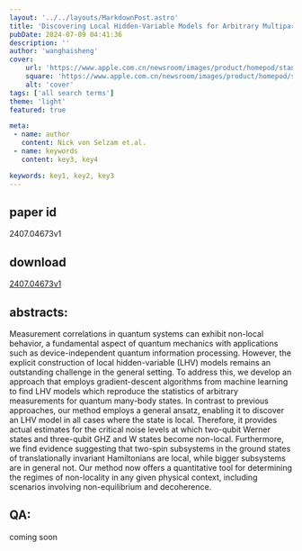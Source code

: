 ```yaml
---
layout: '../../layouts/MarkdownPost.astro'
title: 'Discovering Local Hidden-Variable Models for Arbitrary Multipartite Entangled States and Arbitrary Measurements'
pubDate: 2024-07-09 04:41:36
description: ''
author: 'wanghaisheng'
cover:
    url: 'https://www.apple.com.cn/newsroom/images/product/homepod/standard/Apple-HomePod-hero-230118_big.jpg.large_2x.jpg'
    square: 'https://www.apple.com.cn/newsroom/images/product/homepod/standard/Apple-HomePod-hero-230118_big.jpg.large_2x.jpg'
    alt: 'cover'
tags: ['all search terms'] 
theme: 'light'
featured: true

meta:
 - name: author
   content: Nick von Selzam et.al.
 - name: keywords
   content: key3, key4

keywords: key1, key2, key3
---
```


## paper id
2407.04673v1
## download
[2407.04673v1](http://arxiv.org/abs/2407.04673v1)
## abstracts:
Measurement correlations in quantum systems can exhibit non-local behavior, a fundamental aspect of quantum mechanics with applications such as device-independent quantum information processing. However, the explicit construction of local hidden-variable (LHV) models remains an outstanding challenge in the general setting. To address this, we develop an approach that employs gradient-descent algorithms from machine learning to find LHV models which reproduce the statistics of arbitrary measurements for quantum many-body states. In contrast to previous approaches, our method employs a general ansatz, enabling it to discover an LHV model in all cases where the state is local. Therefore, it provides actual estimates for the critical noise levels at which two-qubit Werner states and three-qubit GHZ and W states become non-local. Furthermore, we find evidence suggesting that two-spin subsystems in the ground states of translationally invariant Hamiltonians are local, while bigger subsystems are in general not. Our method now offers a quantitative tool for determining the regimes of non-locality in any given physical context, including scenarios involving non-equilibrium and decoherence.
## QA:
coming soon
